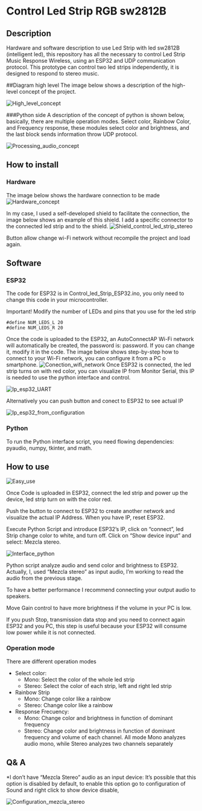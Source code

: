 # Control Led Strip RGB sw2812B 
## Description
Hardware and software description to use Led Strip with led sw2812B (intelligent led), this repository has all the necessary to control Led Strip Music Response Wireless, using an ESP32 and UDP communication protocol.
This prototype can control two led strips independently, it is designed to respond to stereo music.

##Diagram high level
The image below shows a description of the high-level concept of the project.

![High_level_concept](Images/High_level_concept.png)

###Python side
A description of the concept of python is shown below, basically, there are multiple operation modes. Select color, Rainbow Color, and Frequency response, these modules select color and brightness, and the last block sends information throw UDP protocol.

![Processing_audio_concept](Images/Python_concept_side_v2.png)

## How to install
### Hardware

The image below shows the hardware connection to be made
![Hardware_concept](Images/Hardware_concept.png)

In my case, I used a self-developed shield to facilitate the connection, the image below shows an example of this shield. I add a specific connector to the connected led strip and to the shield.
![Shield_control_led_strip_stereo](Images/Shield_led_strip_stereo.jpg)

Button allow change wi-Fi network without recompile the project and load again.
## Software
### ESP32
The code for ESP32 is in Control_led_Strip_ESP32.ino, you only need to change this code in your microcontroller. 

Important! Modify the number of LEDs and pins that you use for the led strip

```
#define NUM_LEDS_L 20    
#define NUM_LEDS_R 20    

```

Once the code is uploaded to the ESP32, an AutoConnectAP Wi-Fi network will automatically be created, the password is: password. If you can change it, modify it in the code.
The image below shows step-by-step how to connect to your Wi-Fi network, you can configure it from a PC o smartphone.
![Conection_wifi_network](Images/Conection_wifi_network.png)
Once ESP32 is connected, the led strip turns on with red color, you can visualize IP from Monitor Serial, this IP is needed to use the python interface and control.

![Ip_esp32_UART](Images/IP_ESP32_IDE.png)

Alternatively you can push button and conect to ESP32 to see actual IP

![Ip_esp32_from_configuration](Images/IP_ESP32_WIFI_CONFIG.png)

### Python
To run the Python interface script, you need flowing dependencies: pyaudio, numpy, tkinter, and math.
## How to use

![Easy_use](Images/How_to_use.png)

Once Code is uploaded in ESP32, connect the led strip and power up the device, led strip turn on with the color red.

Push the button to connect to ESP32 to create another network and visualize the actual IP Address. When you have IP, reset ESP32.

Execute Python Script and introduce ESP32’s IP, click on “connect”, led Strip change color to white, and turn off.
Click on “Show device input” and select: Mezcla stereo.

![Interface_python](Images/Interface_python.png)
 
Python script analyze audio and send color and brightness to ESP32. Actually, I, used “Mezcla stereo” as input audio, I’m working to read the audio from the previous stage. 

To have a better performance I recommend connecting your output audio to speakers.

Move Gain control to have more brightness if the volume in your PC is low.

If you push Stop, transmission data stop and you need to connect again ESP32 and you PC, this step is useful because your ESP32 will consume low power while it is not connected.

### Operation mode
There are different operation modes
* Select color:
	* Mono: Select the color of the whole led strip 
	* Stereo: Select the color of each strip, left and right led strip
* Rainbow Strip
	* Mono: Change color like a rainbow
	* Stereo: Change color like a rainbow
* Response Frecuency:
	* Mono: Change color and brightness in function of dominant frequency 
	* Stereo: Change color and brightness in function of dominant frequency and volume of each channel.
All mode Mono analyzes audio mono, while Stereo analyzes two channels separately 

## Q& A
*I don’t have “Mezcla Stereo” audio as an input device:
It’s possible that this option is disabled by default, to enable this option go to configuration of Sound and right click to show device disable, 
 
![Configuration_mezcla_stereo](Images/Configuration_input_windows.png)